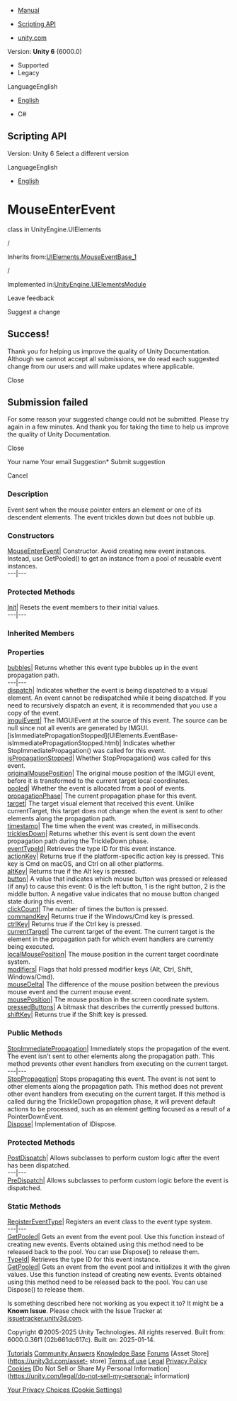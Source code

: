 [ ]()

  * [Manual](../Manual/index.html)
  * [Scripting API](../ScriptReference/index.html)

  * [unity.com](https://unity.com/)

Version: **Unity 6** (6000.0)

  * Supported
  * Legacy

LanguageEnglish

  * [English]()

  * C#

[ ](https://docs.unity3d.com)

## Scripting API

Version: Unity 6 Select a different version

LanguageEnglish

  * [English]()

# MouseEnterEvent

class in UnityEngine.UIElements

/

Inherits from:[UIElements.MouseEventBase_1](UIElements.MouseEventBase_1.html)

/

Implemented
in:[UnityEngine.UIElementsModule](UnityEngine.UIElementsModule.html)

Leave feedback

Suggest a change

## Success!

Thank you for helping us improve the quality of Unity Documentation. Although
we cannot accept all submissions, we do read each suggested change from our
users and will make updates where applicable.

Close

## Submission failed

For some reason your suggested change could not be submitted. Please <a>try
again</a> in a few minutes. And thank you for taking the time to help us
improve the quality of Unity Documentation.

Close

Your name Your email Suggestion* Submit suggestion

Cancel

[ ]()

### Description

Event sent when the mouse pointer enters an element or one of its descendent
elements. The event trickles down but does not bubble up.

### Constructors

[MouseEnterEvent](UIElements.MouseEnterEvent-ctor.html)|  Constructor. Avoid
creating new event instances. Instead, use GetPooled() to get an instance from
a pool of reusable event instances.  
---|---  
  
### Protected Methods

[Init](UIElements.MouseEnterEvent.Init.html)|  Resets the event members to
their initial values.  
---|---  
  
### Inherited Members

### Properties

[bubbles](UIElements.EventBase-bubbles.html)|  Returns whether this event type
bubbles up in the event propagation path.  
---|---  
[dispatch](UIElements.EventBase-dispatch.html)|  Indicates whether the event
is being dispatched to a visual element. An event cannot be redispatched while
it being dispatched. If you need to recursively dispatch an event, it is
recommended that you use a copy of the event.  
[imguiEvent](UIElements.EventBase-imguiEvent.html)|  The IMGUIEvent at the
source of this event. The source can be null since not all events are
generated by IMGUI.  
[isImmediatePropagationStopped](UIElements.EventBase-
isImmediatePropagationStopped.html)|  Indicates whether
StopImmediatePropagation() was called for this event.  
[isPropagationStopped](UIElements.EventBase-isPropagationStopped.html)|
Whether StopPropagation() was called for this event.  
[originalMousePosition](UIElements.EventBase-originalMousePosition.html)|  The
original mouse position of the IMGUI event, before it is transformed to the
current target local coordinates.  
[pooled](UIElements.EventBase-pooled.html)|  Whether the event is allocated
from a pool of events.  
[propagationPhase](UIElements.EventBase-propagationPhase.html)|  The current
propagation phase for this event.  
[target](UIElements.EventBase-target.html)|  The target visual element that
received this event. Unlike currentTarget, this target does not change when
the event is sent to other elements along the propagation path.  
[timestamp](UIElements.EventBase-timestamp.html)|  The time when the event was
created, in milliseconds.  
[tricklesDown](UIElements.EventBase-tricklesDown.html)|  Returns whether this
event is sent down the event propagation path during the TrickleDown phase.  
[eventTypeId](UIElements.EventBase_1-eventTypeId.html)|  Retrieves the type ID
for this event instance.  
[actionKey](UIElements.MouseEventBase_1-actionKey.html)|  Returns true if the
platform-specific action key is pressed. This key is Cmd on macOS, and Ctrl on
all other platforms.  
[altKey](UIElements.MouseEventBase_1-altKey.html)|  Returns true if the Alt
key is pressed.  
[button](UIElements.MouseEventBase_1-button.html)|  A value that indicates
which mouse button was pressed or released (if any) to cause this event: 0 is
the left button, 1 is the right button, 2 is the middle button. A negative
value indicates that no mouse button changed state during this event.  
[clickCount](UIElements.MouseEventBase_1-clickCount.html)|  The number of
times the button is pressed.  
[commandKey](UIElements.MouseEventBase_1-commandKey.html)|  Returns true if
the Windows/Cmd key is pressed.  
[ctrlKey](UIElements.MouseEventBase_1-ctrlKey.html)|  Returns true if the Ctrl
key is pressed.  
[currentTarget](UIElements.MouseEventBase_1-currentTarget.html)|  The current
target of the event. The current target is the element in the propagation path
for which event handlers are currently being executed.  
[localMousePosition](UIElements.MouseEventBase_1-localMousePosition.html)|
The mouse position in the current target coordinate system.  
[modifiers](UIElements.MouseEventBase_1-modifiers.html)|  Flags that hold
pressed modifier keys (Alt, Ctrl, Shift, Windows/Cmd).  
[mouseDelta](UIElements.MouseEventBase_1-mouseDelta.html)|  The difference of
the mouse position between the previous mouse event and the current mouse
event.  
[mousePosition](UIElements.MouseEventBase_1-mousePosition.html)|  The mouse
position in the screen coordinate system.  
[pressedButtons](UIElements.MouseEventBase_1-pressedButtons.html)|  A bitmask
that describes the currently pressed buttons.  
[shiftKey](UIElements.MouseEventBase_1-shiftKey.html)|  Returns true if the
Shift key is pressed.  
  
### Public Methods

[StopImmediatePropagation](UIElements.EventBase.StopImmediatePropagation.html)|
Immediately stops the propagation of the event. The event isn't sent to other
elements along the propagation path. This method prevents other event handlers
from executing on the current target.  
---|---  
[StopPropagation](UIElements.EventBase.StopPropagation.html)|  Stops
propagating this event. The event is not sent to other elements along the
propagation path. This method does not prevent other event handlers from
executing on the current target. If this method is called during the
TrickleDown propagation phase, it will prevent default actions to be
processed, such as an element getting focused as a result of a
PointerDownEvent.  
[Dispose](UIElements.EventBase_1.Dispose.html)|  Implementation of IDispose.  
  
### Protected Methods

[PostDispatch](UIElements.EventBase.PostDispatch.html)|  Allows subclasses to
perform custom logic after the event has been dispatched.  
---|---  
[PreDispatch](UIElements.EventBase.PreDispatch.html)|  Allows subclasses to
perform custom logic before the event is dispatched.  
  
### Static Methods

[RegisterEventType](UIElements.EventBase.RegisterEventType.html)|  Registers
an event class to the event type system.  
---|---  
[GetPooled](UIElements.EventBase_1.GetPooled.html)|  Gets an event from the
event pool. Use this function instead of creating new events. Events obtained
using this method need to be released back to the pool. You can use Dispose()
to release them.  
[TypeId](UIElements.EventBase_1.TypeId.html)|  Retrieves the type ID for this
event instance.  
[GetPooled](UIElements.MouseEventBase_1.GetPooled.html)|  Gets an event from
the event pool and initializes it with the given values. Use this function
instead of creating new events. Events obtained using this method need to be
released back to the pool. You can use Dispose() to release them.  
  
Is something described here not working as you expect it to? It might be a
**Known Issue**. Please check with the Issue Tracker at
[issuetracker.unity3d.com](https://issuetracker.unity3d.com).

Copyright ©2005-2025 Unity Technologies. All rights reserved. Built from:
6000.0.36f1 (02b661dc617c). Built on: 2025-01-14.

[Tutorials](https://unity3d.com/learn) [Community
Answers](https://answers.unity3d.com) [Knowledge
Base](https://support.unity3d.com/hc/en-us)
[Forums](https://forum.unity3d.com) [Asset Store](https://unity3d.com/asset-
store) [Terms of use](https://docs.unity3d.com/Manual/TermsOfUse.html)
[Legal](https://unity.com/legal) [Privacy
Policy](https://unity.com/legal/privacy-policy)
[Cookies](https://unity.com/legal/cookie-policy) [Do Not Sell or Share My
Personal Information](https://unity.com/legal/do-not-sell-my-personal-
information)

[Your Privacy Choices (Cookie Settings)](javascript:void\(0\);)

